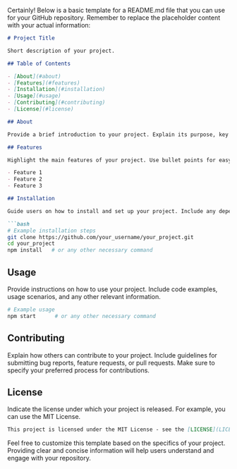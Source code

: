 Certainly! Below is a basic template for a README.md file that you can use for your GitHub repository. Remember to replace the placeholder content with your actual information:

```markdown
# Project Title

Short description of your project.

## Table of Contents

- [About](#about)
- [Features](#features)
- [Installation](#installation)
- [Usage](#usage)
- [Contributing](#contributing)
- [License](#license)

## About

Provide a brief introduction to your project. Explain its purpose, key features, and any relevant background information.

## Features

Highlight the main features of your project. Use bullet points for easy readability.

- Feature 1
- Feature 2
- Feature 3

## Installation

Guide users on how to install and set up your project. Include any dependencies that need to be installed and any specific configurations.

```bash
# Example installation steps
git clone https://github.com/your_username/your_project.git
cd your_project
npm install   # or any other necessary command
```

## Usage

Provide instructions on how to use your project. Include code examples, usage scenarios, and any other relevant information.

```bash
# Example usage
npm start      # or any other necessary command
```

## Contributing

Explain how others can contribute to your project. Include guidelines for submitting bug reports, feature requests, or pull requests. Make sure to specify your preferred process for contributions.

## License

Indicate the license under which your project is released. For example, you can use the MIT License.

```markdown
This project is licensed under the MIT License - see the [LICENSE](LICENSE) file for details.
```

Feel free to customize this template based on the specifics of your project. Providing clear and concise information will help users understand and engage with your repository.
